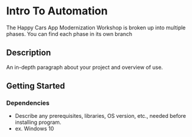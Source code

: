 
# Intro To Automation
The Happy Cars App Modernization Workshop is broken up into multiple phases. You can find each phase in its own branch

## Description

An in-depth paragraph about your project and overview of use.  

## Getting Started

### Dependencies

* Describe any prerequisites, libraries, OS version, etc., needed before installing program.  
* ex. Windows 10  

